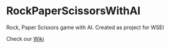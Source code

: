 # RockPaperScissorsWithAI
Rock, Paper Scissors game with AI. Created as project for WSEI

Check our [Wiki](https://github.com/Morasiu/RockPaperScissorsWithAI/wiki)
